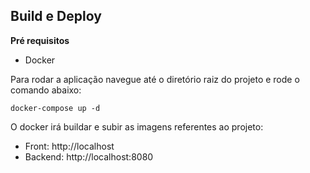 ## Build e Deploy
<b> Pré requisitos </b>

* Docker

Para rodar a aplicação navegue até o diretório raiz do projeto
e rode o comando abaixo: 

`
 docker-compose up -d
`

O docker irá buildar e subir as imagens referentes ao projeto:

* Front: http://localhost
* Backend: http://localhost:8080